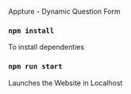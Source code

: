 Appture - Dynamic Question Form

### `npm install`

To install dependenties

### `npm run start`

Launches the Website in Localhost

